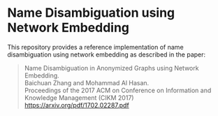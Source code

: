 # Name Disambiguation using Network Embedding
This repository provides a reference implementation of name disambiguation using network embedding as described in the paper:<br>
> Name Disambiguation in Anonymized Graphs using Network Embedding.<br>
> Baichuan Zhang and Mohammad Al Hasan.<br>
> Proceedings of the 2017 ACM on Conference on Information and Knowledge Management (CIKM 2017)<br>
> <https://arxiv.org/pdf/1702.02287.pdf>
